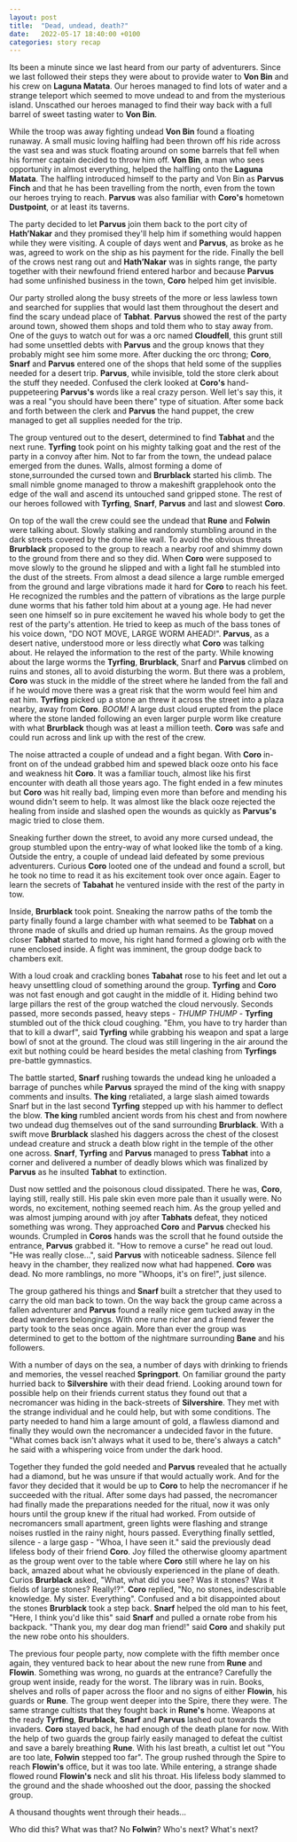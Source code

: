 ```yaml
---
layout: post
title:  "Dead, undead, death?"
date:   2022-05-17 18:40:00 +0100
categories: story recap
---
```

Its been a minute since we last heard from our party of adventurers. Since we last followed their steps they were about to provide water to **Von Bin** and his crew on **Laguna Matata**. Our heroes managed to find lots of water and a strange teleport which seemed to move undead to and from the mysterious island. Unscathed our heroes managed to find their way back with a full barrel of sweet tasting water to **Von Bin**. 

While the troop was away fighting undead **Von Bin** found a floating runaway. A small music loving halfling had been thrown off his ride across the vast sea and was stuck floating around on some barrels that fell when his former captain decided to throw him off. **Von Bin**, a man who sees opportunity in almost everything, helped the halfling onto the **Laguna Matata**. The halfling introduced himself to the party and Von Bin as **Parvus Finch** and that he has been travelling from the north, even from the town our heroes trying to reach. **Parvus** was also familiar with **Coro's** hometown **Dustpoint**, or at least its taverns.

The party decided to let **Parvus** join them back to the port city of **Hath’Nakar** and they promised they'll help him if something would happen while they were visiting. A couple of days went and **Parvus**, as broke as he was, agreed to work on the ship as his payment for the ride. Finally the bell of the crows nest rang out and **Hath’Nakar** was in sights range, the party together with their newfound friend entered harbor and because **Parvus** had some unfinished business in the town, **Coro** helped him get invisible.

Our party strolled along the busy streets of the more or less lawless town and searched for supplies that would last them throughout the desert and find the scary undead place of **Tabhat**. **Parvus** showed the rest of the party around town, showed them shops and told them who to stay away from. One of the guys to watch out for was a orc named **Cloudfell**, this grunt still had some unsettled debts with **Parvus** and the group knows that they probably might see him some more. After ducking the orc throng; **Coro**, **Snarf** and **Parvus** entered one of the shops that held some of the supplies needed for a desert trip. **Parvus**, while invisible, told the store clerk about the stuff they needed. Confused the clerk looked at **Coro's** hand-puppeteering **Parvus's** words like a real crazy person. Well let's say this, it was a real "you should have been there" type of situation. After some back and forth between the clerk and **Parvus** the hand puppet, the crew managed to get all supplies needed for the trip.

The group ventured out to the desert, determined to find **Tabhat** and the next rune. **Tyrfing** took point on his mighty talking goat and the rest of the party in a convoy after him. Not to far from the town, the undead palace emerged from the dunes. Walls, almost forming a dome of stone,surrounded the cursed town and **Brurblack** started his climb. The small nimble gnome managed to throw a makeshift grapplehook onto the edge of the wall and ascend its untouched sand gripped stone. The rest of our heroes followed with **Tyrfing**, **Snarf**, **Parvus** and last and slowest **Coro**.

On top of the wall the crew could see the undead that **Rune** and **Folwin** were talking about. Slowly stalking and randomly stumbling around in the dark streets covered by the dome like wall. To avoid the obvious threats **Brurblack** proposed to the group to reach a nearby roof and shimmy down to the ground from there and so they did. When **Coro** were supposed to move slowly to the ground he slipped and with a light fall he stumbled into the dust of the streets. From almost a dead silence a large rumble emerged from the ground and large vibrations made it hard for **Coro** to reach his feet. He recognized the rumbles and the pattern of vibrations as the large purple dune worms that his father told him about at a young age. He had never seen one himself so in pure excitement he waved his whole body to get the rest of the party's attention. He tried to keep as much of the bass tones of his voice down, "DO NOT MOVE, LARGE WORM AHEAD!". **Parvus**, as a desert native, understood more or less directly what **Coro** was talking about. He relayed the information to the rest of the party. While knowing about the large worms the **Tyrfing**, **Brurblack**, Snarf and **Parvus** climbed on ruins and stones, all to avoid disturbing the worm. But there was a problem, **Coro** was stuck in the middle of the street where he landed from the fall and if he would move there was a great risk that the worm would feel him and eat him. **Tyrfing** picked up a stone an threw it across the street into a plaza nearby, away from **Coro**. *BOOM!* A large dust cloud erupted from the place where the stone landed following an even larger purple worm like creature with what **Brurblack** though was at least a million teeth. **Coro** was safe and could run across and link up with the rest of the crew.

The noise attracted a couple of undead and a fight began. With **Coro** in-front on of the undead grabbed him and spewed black ooze onto his face and weakness hit **Coro**. It was a familiar touch, almost like his first encounter with death all those years ago. The fight ended in a few minutes but **Coro** was hit really bad, limping even more than before and mending his wound didn't seem to help. It was almost like the black ooze rejected the healing from inside and slashed open the wounds as quickly as **Parvus's** magic tried to close them. 

Sneaking further down the street, to avoid any more cursed undead, the group stumbled upon the entry-way of what looked like the tomb of a king. Outside the entry, a couple of undead laid defeated by some previous adventurers. Curious **Coro** looted one of the undead and found a scroll, but he took no time to read it as his excitement took over once again. Eager to learn the secrets of **Tabahat** he ventured inside with the rest of the party in tow. 

Inside, **Brurblack** took point. Sneaking the narrow paths of the tomb the party finally found a large chamber with what seemed to be **Tabhat** on a throne made of skulls and dried up human remains. As the group moved closer **Tabhat** started to move, his right hand formed a glowing orb with the rune enclosed inside. A fight was imminent, the group dodge back to chambers exit.

With a loud croak and crackling bones **Tabahat** rose to his feet and let out a heavy unsettling cloud of something around the group. **Tyrfing** and **Coro** was not fast enough and got caught in the middle of it. Hiding behind two large pillars the rest of the group watched the cloud nervously. Seconds passed, more seconds passed, heavy steps - *THUMP THUMP* - **Tyrfing** stumbled out of the thick cloud coughing. "Ehm, you have to try harder than that to kill a dwarf", said **Tyrfing** while grabbing his weapon and spat a large bowl of snot at the ground. The cloud was still lingering in the air around the exit but nothing could be heard besides the metal clashing from **Tyrfings** pre-battle gymnastics.

The battle started, **Snarf** rushing towards the undead king he unloaded a barrage of punches while **Parvus** sprayed the mind of the king with snappy comments and insults. **The king** retaliated, a large slash aimed towards Snarf but in the last second **Tyrfing** stepped up with his hammer to deflect the blow. **The king** rumbled ancient words from his chest and from nowhere two undead dug themselves out of the sand surrounding **Brurblack**. With a swift move **Brurblack** slashed his daggers across the chest of the closest undead creature and struck a death blow right in the temple of the other one across. **Snarf**, **Tyrfing** and **Parvus** managed to press **Tabhat** into a corner and delivered a number of deadly blows which was finalized by **Parvus** as he insulted **Tabhat** to extinction.

Dust now settled and the poisonous cloud dissipated. There he was, **Coro**, laying still, really still. His pale skin even more pale than it usually were. No words, no excitement, nothing seemed reach him. As the group yelled and was almost jumping around with joy after **Tabhats** defeat, they noticed something was wrong. They approached **Coro** and **Parvus** checked his wounds. Crumpled in **Coros** hands was the scroll that he found outside the entrance, **Parvus** grabbed it. "How to remove a curse" he read out loud. "He was really close...", said **Parvus** with noticeable sadness. Silence fell heavy in the chamber, they realized now what had happened. **Coro** was dead. No more ramblings, no more "Whoops, it's on fire!", just silence. 

The group gathered his things and **Snarf** built a stretcher that they used to carry the old man back to town. On the way back the group came across a fallen adventurer and **Parvus** found a really nice gem tucked away in the dead wanderers belongings. With one rune richer and a friend fewer the party took to the seas once again. More than ever the group was determined to get to the bottom of the nightmare surrounding **Bane** and his followers.

With a number of days on the sea, a number of days with drinking to friends and memories, the vessel reached **Springport**. On familiar ground the party hurried back to **Silvershire** with their dead friend. Looking around town for possible help on their friends current status they found out that a necromancer was hiding in the back-streets of **Silvershire**. They met with the strange individual and he could help, but with some conditions. The party needed to hand him a large amount of gold, a flawless diamond and finally they would own the necromancer a undecided favor in the future. "What comes back isn't always what it used to be, there's always a catch" he said with a whispering voice from under the dark hood.

Together they funded the gold needed and **Parvus** revealed that he actually had a diamond, but he was unsure if that would actually work. And for the favor they decided that it would be up to **Coro** to help the necromancer if he succeeded with the ritual. After some days had passed, the necromancer had finally made the preparations needed for the ritual, now it was only hours until the group knew if the ritual had worked. From outside of necromancers small apartment, green lights were flashing and strange noises rustled in the rainy night, hours passed. Everything finally settled, silence - a large gasp - "Whoa, I have seen it." said the previously dead lifeless body of their friend **Coro**. Joy filled the otherwise gloomy apartment as the group went over to the table where **Coro** still where he lay on his back, amazed about what he obviously experienced in the plane of death. Curios **Brurblack** asked, "What, what did you see? Was it stones? Was it fields of large stones? Really!?". **Coro** replied, "No, no stones, indescribable knowledge. My sister. Everything". Confused and a bit disappointed about the stones **Brurblack** took a step back. **Snarf** helped the old man to his feet, "Here, I think you'd like this" said **Snarf** and pulled a ornate robe from his backpack. "Thank you, my dear dog man friend!" said **Coro** and shakily put the new robe onto his shoulders.

The previous four people party, now complete with the fifth member once again, they ventured back to hear about the new rune from **Rune** and **Flowin**. Something was wrong, no guards at the entrance? Carefully the group went inside, ready for the worst. The library was in ruin. Books, shelves and rolls of paper across the floor and no signs of either **Flowin**, his guards or **Rune**. The group went deeper into the Spire, there they were. The same strange cultists that they fought back in **Rune's** home. Weapons at the ready **Tyrfing**, **Brurblack**, **Snarf** and **Parvus** lashed out towards the invaders. **Coro** stayed back, he had enough of the death plane for now. With the help of two guards the group fairly easily managed to defeat the cultist and save a barely breathing **Rune**. With his last breath, a cultist let out "You are too late, **Folwin** stepped too far". The group rushed through the Spire to reach **Flowin's** office, but it was too late. While entering, a strange shade flowed round **Flowin's** neck and slit his throat. His lifeless body slammed to the ground and the shade whooshed out the door, passing the shocked group.

A thousand thoughts went through their heads...

Who did this? What was that? No **Folwin**? Who's next? What's next?